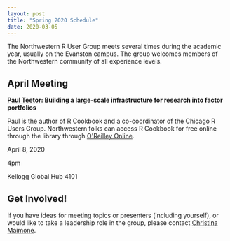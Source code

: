 ```yaml
---
layout: post
title: "Spring 2020 Schedule"
date: 2020-03-05
---
```


The Northwestern R User Group meets several times during the academic year, usually on the Evanston campus.  The group welcomes members of the Northwestern community of all experience levels. 

## April Meeting

**[Paul Teetor](http://quantdevel.com/public): Building a large-scale infrastructure for research into factor portfolios**

Paul is the author of R Cookbook and a co-coordinator of the Chicago R Users Group.  Northwestern folks can access R Cookbook for free online through the library through [O'Reilley Online](https://learning.oreilly.com/library/view/r-cookbook-2nd/9781492040675/).

April 8, 2020

4pm

Kellogg Global Hub 4101

## Get Involved!

If you have ideas for meeting topics or presenters (including yourself), or would like to take a leadership role in the group, please contact [Christina Maimone](mailto:christina.maimone@northwestern.edu).
